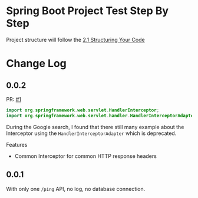 Spring Boot Project Test Step By Step
===

Project structure will follow the [2.1 Structuring Your Code][1]

# Change Log

0.0.2
---

PR: [#1](https://github.com/lycheng/spring-test/pull/1)

```java
import org.springframework.web.servlet.HandlerInterceptor;
import org.springframework.web.servlet.handler.HandlerInterceptorAdapter; // Deprecated
```

During the Google search, I found that there still many example about the Interceptor using
the `HandlerInterceptorAdapter` which is deprecated.

Features

* Common Interceptor for common HTTP response headers

0.0.1
---

With only one `/ping` API, no log, no database connection.


[1]: https://docs.spring.io/spring-boot/docs/current/reference/html/using.html#using.structuring-your-code
